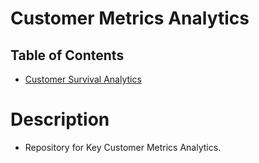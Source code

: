 # Customer Metrics Analytics

## Table of Contents
- [Customer Survival Analytics]()

# Description
* Repository for Key Customer Metrics Analytics.